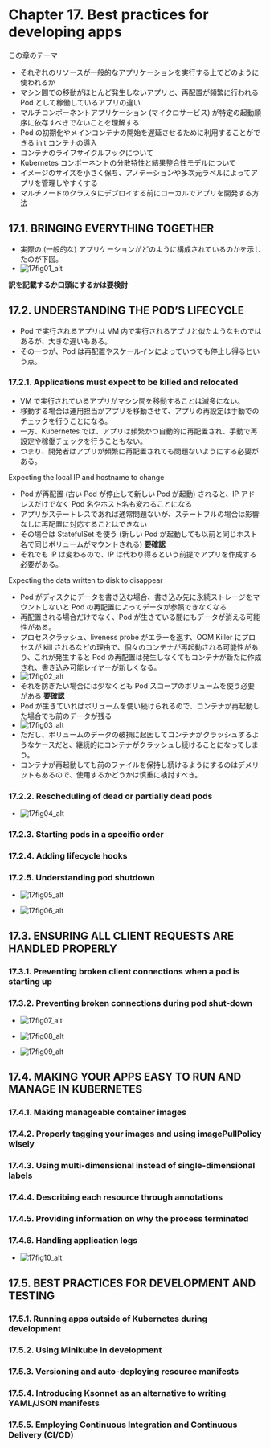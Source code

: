 # Chapter 17. Best practices for developing apps

この章のテーマ

* それぞれのリソースが一般的なアプリケーションを実行する上でどのように使われるか
* マシン間での移動がほとんど発生しないアプリと、再配置が頻繁に行われる Pod として稼働しているアプリの違い
* マルチコンポーネントアプリケーション (マイクロサービス) が特定の起動順序に依存すべきでないことを理解する
* Pod の初期化やメインコンテナの開始を遅延させるために利用することができる init コンテナの導入
* コンテナのライフサイクルフックについて
* Kubernetes コンポーネントの分散特性と結果整合性モデルについて
* イメージのサイズを小さく保ち、アノテーションや多次元ラベルによってアプリを管理しやすくする
* マルチノードのクラスタにデプロイする前にローカルでアプリを開発する方法

## 17.1. BRINGING EVERYTHING TOGETHER

* 実際の (一般的な) アプリケーションがどのように構成されているのかを示したのが下図。
* ![17fig01_alt](https://learning.oreilly.com/library/view/kubernetes-in-action/9781617293726/17fig01_alt.jpg)

**訳を記載するか口頭にするかは要検討**

## 17.2. UNDERSTANDING THE POD’S LIFECYCLE

* Pod で実行されるアプリは VM 内で実行されるアプリと似たようなものではあるが、大きな違いもある。
* その一つが、Pod は再配置やスケールインによっていつでも停止し得るという点。

### 17.2.1. Applications must expect to be killed and relocated

* VM で実行されているアプリがマシン間を移動することは滅多にない。
* 移動する場合は運用担当がアプリを移動させて、アプリの再設定は手動でのチェックを行うことになる。
* 一方、Kubernetes では、アプリは頻繁かつ自動的に再配置され、手動で再設定や稼働チェックを行うこともない。
* つまり、開発者はアプリが頻繁に再配置されても問題ないようにする必要がある。

Expecting the local IP and hostname to change

* Pod が再配置 (古い Pod が停止して新しい Pod が起動) されると、IP アドレスだけでなく Pod 名やホスト名も変わることになる
* アプリがステートレスであれば通常問題ないが、ステートフルの場合は影響なしに再配置に対応することはできない
* その場合は StatefulSet を使う (新しい Pod が起動しても以前と同じホスト名で同じボリュームがマウントされる) **要確認**
* それでも IP は変わるので、IP は代わり得るという前提でアプリを作成する必要がある。

Expecting the data written to disk to disappear

* Pod がディスクにデータを書き込む場合、書き込み先に永続ストレージをマウントしないと Pod の再配置によってデータが参照できなくなる
* 再配置される場合だけでなく、Pod が生きている間にもデータが消える可能性がある。
* プロセスクラッシュ、liveness probe がエラーを返す、OOM Killer にプロセスが kill されるなどの理由で、個々のコンテナが再起動される可能性があり、これが発生すると Pod の再配置は発生しなくてもコンテナが新たに作成され、書き込み可能レイヤーが新しくなる。
* ![17fig02_alt](https://learning.oreilly.com/library/view/kubernetes-in-action/9781617293726/17fig02_alt.jpg)
* それを防ぎたい場合には少なくとも Pod スコープのボリュームを使う必要がある **要確認**
* Pod が生きていればボリュームを使い続けられるので、コンテナが再起動した場合でも前のデータが残る
* ![17fig03_alt](https://learning.oreilly.com/library/view/kubernetes-in-action/9781617293726/17fig03_alt.jpg)
* ただし、ボリュームのデータの破損に起因してコンテナがクラッシュするようなケースだと、継続的にコンテナがクラッシュし続けることになってしまう。
* コンテナが再起動しても前のファイルを保持し続けるようにするのはデメリットもあるので、使用するかどうかは慎重に検討すべき。

### 17.2.2. Rescheduling of dead or partially dead pods

* ![17fig04_alt](https://learning.oreilly.com/library/view/kubernetes-in-action/9781617293726/17fig04_alt.jpg)

### 17.2.3. Starting pods in a specific order

### 17.2.4. Adding lifecycle hooks

### 17.2.5. Understanding pod shutdown

* ![17fig05_alt](https://learning.oreilly.com/library/view/kubernetes-in-action/9781617293726/17fig05_alt.jpg)

* ![17fig06_alt](https://learning.oreilly.com/library/view/kubernetes-in-action/9781617293726/17fig06_alt.jpg)

## 17.3. ENSURING ALL CLIENT REQUESTS ARE HANDLED PROPERLY

### 17.3.1. Preventing broken client connections when a pod is starting up

### 17.3.2. Preventing broken connections during pod shut-down

* ![17fig07_alt](https://learning.oreilly.com/library/view/kubernetes-in-action/9781617293726/17fig07_alt.jpg)

* ![17fig08_alt](https://learning.oreilly.com/library/view/kubernetes-in-action/9781617293726/17fig08_alt.jpg)

* ![17fig09_alt](https://learning.oreilly.com/library/view/kubernetes-in-action/9781617293726/17fig09_alt.jpg)


## 17.4. MAKING YOUR APPS EASY TO RUN AND MANAGE IN KUBERNETES

### 17.4.1. Making manageable container images

### 17.4.2. Properly tagging your images and using imagePullPolicy wisely

### 17.4.3. Using multi-dimensional instead of single-dimensional labels

### 17.4.4. Describing each resource through annotations

### 17.4.5. Providing information on why the process terminated

### 17.4.6. Handling application logs

* ![17fig10_alt](https://learning.oreilly.com/library/view/kubernetes-in-action/9781617293726/17fig10_alt.jpg)

## 17.5. BEST PRACTICES FOR DEVELOPMENT AND TESTING

### 17.5.1. Running apps outside of Kubernetes during development

### 17.5.2. Using Minikube in development

### 17.5.3. Versioning and auto-deploying resource manifests

### 17.5.4. Introducing Ksonnet as an alternative to writing YAML/JSON manifests

### 17.5.5. Employing Continuous Integration and Continuous Delivery (CI/CD)
